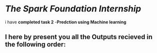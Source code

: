 # *The Spark Foundation Internship*


i have  **completed task 2** -**Predction using Machine learning**

## I here by present you all the **Outputs** recieved in the following order:
